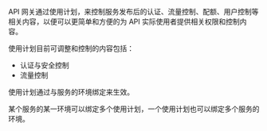 API 网关通过使用计划，来控制服务发布后的认证、流量控制、配额、用户控制等相关内容，以便可以更简单和方便的为 API 实际使用者提供相关权限和控制内容。

使用计划目前可调整和控制的内容包括：
* 认证与安全控制
* 流量控制


使用计划通过与服务的环境绑定来生效。

某个服务的某一环境可以绑定多个使用计划，一个使用计划也可以绑定多个服务的环境。